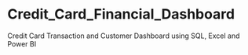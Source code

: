 # Credit_Card_Financial_Dashboard
Credit Card Transaction and Customer Dashboard using SQL, Excel and Power BI

